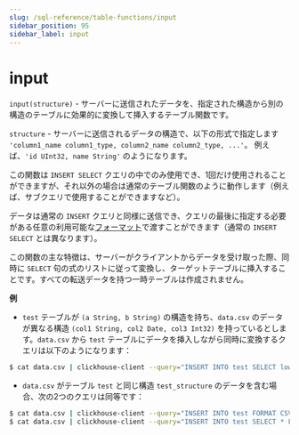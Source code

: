 ```yaml
---
slug: /sql-reference/table-functions/input
sidebar_position: 95
sidebar_label: input
---
```


# input

`input(structure)` - サーバーに送信されたデータを、指定された構造から別の構造のテーブルに効果的に変換して挿入するテーブル関数です。

`structure` - サーバーに送信されるデータの構造で、以下の形式で指定します `'column1_name column1_type, column2_name column2_type, ...'`。
例えば、`'id UInt32, name String'` のようになります。

この関数は `INSERT SELECT` クエリの中でのみ使用でき、1回だけ使用されることができますが、それ以外の場合は通常のテーブル関数のように動作します（例えば、サブクエリで使用することができますなど）。

データは通常の `INSERT` クエリと同様に送信でき、クエリの最後に指定する必要がある任意の利用可能な[フォーマット](../../interfaces/formats.md#formats)で渡すことができます（通常の `INSERT SELECT` とは異なります）。

この関数の主な特徴は、サーバーがクライアントからデータを受け取った際、同時に `SELECT` 句の式のリストに従って変換し、ターゲットテーブルに挿入することです。すべての転送データを持つ一時テーブルは作成されません。

**例**

- `test` テーブルが `(a String, b String)` の構造を持ち、`data.csv` のデータが異なる構造 `(col1 String, col2 Date, col3 Int32)` を持っているとします。`data.csv` から `test` テーブルにデータを挿入しながら同時に変換するクエリは以下のようになります：

<!-- -->

``` bash
$ cat data.csv | clickhouse-client --query="INSERT INTO test SELECT lower(col1), col3 * col3 FROM input('col1 String, col2 Date, col3 Int32') FORMAT CSV";
```

- `data.csv` がテーブル `test` と同じ構造 `test_structure` のデータを含む場合、次の2つのクエリは同等です：

<!-- -->

``` bash
$ cat data.csv | clickhouse-client --query="INSERT INTO test FORMAT CSV"
$ cat data.csv | clickhouse-client --query="INSERT INTO test SELECT * FROM input('test_structure') FORMAT CSV"
```
